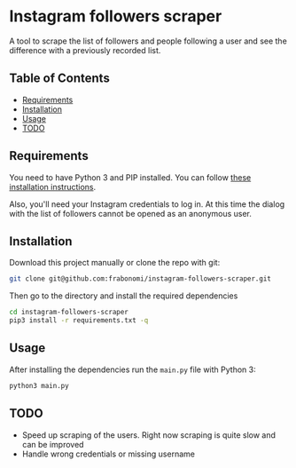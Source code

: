 # Instagram followers scraper

A tool to scrape the list of followers and people following a user and see the difference with a previously recorded list.

## Table of Contents

- [Requirements](#requirements)
- [Installation](#installation)
- [Usage](#usage)
- [TODO](#todo)

## Requirements

You need to have Python 3 and PIP installed. You can follow [these installation instructions](http://python-guide-pt-br.readthedocs.io/en/latest/starting/install/osx/).

Also, you'll need your Instagram credentials to log in. At this time the dialog with the list of followers cannot be opened as an anonymous user.


## Installation

Download this project manually or clone the repo with git:

```bash
git clone git@github.com:frabonomi/instagram-followers-scraper.git
```

Then go to the directory and install the required dependencies

```bash
cd instagram-followers-scraper
pip3 install -r requirements.txt -q
```

## Usage

After installing the dependencies run the `main.py` file with Python 3:

```bash
python3 main.py
```

## TODO

- Speed up scraping of the users. Right now scraping is quite slow and can be improved
- Handle wrong credentials or missing username
